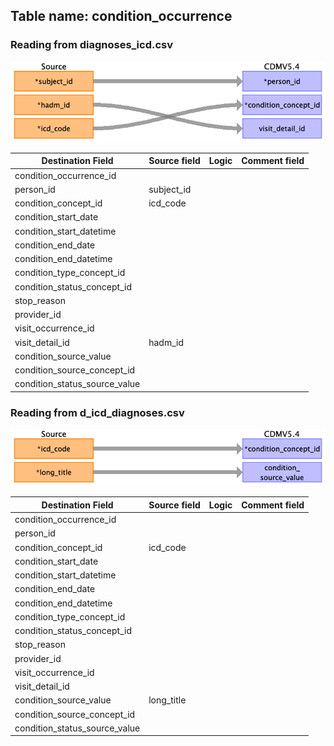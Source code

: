 ## Table name: condition_occurrence

### Reading from diagnoses_icd.csv

![](md_files/image5.png)

| Destination Field | Source field | Logic | Comment field |
| --- | --- | --- | --- |
| condition_occurrence_id |  |  |  |
| person_id | subject_id |  |  |
| condition_concept_id | icd_code |  |  |
| condition_start_date |  |  |  |
| condition_start_datetime |  |  |  |
| condition_end_date |  |  |  |
| condition_end_datetime |  |  |  |
| condition_type_concept_id |  |  |  |
| condition_status_concept_id |  |  |  |
| stop_reason |  |  |  |
| provider_id |  |  |  |
| visit_occurrence_id |  |  |  |
| visit_detail_id | hadm_id |  |  |
| condition_source_value |  |  |  |
| condition_source_concept_id |  |  |  |
| condition_status_source_value |  |  |  |

### Reading from d_icd_diagnoses.csv

![](md_files/image6.png)

| Destination Field | Source field | Logic | Comment field |
| --- | --- | --- | --- |
| condition_occurrence_id |  |  |  |
| person_id |  |  |  |
| condition_concept_id | icd_code |  |  |
| condition_start_date |  |  |  |
| condition_start_datetime |  |  |  |
| condition_end_date |  |  |  |
| condition_end_datetime |  |  |  |
| condition_type_concept_id |  |  |  |
| condition_status_concept_id |  |  |  |
| stop_reason |  |  |  |
| provider_id |  |  |  |
| visit_occurrence_id |  |  |  |
| visit_detail_id |  |  |  |
| condition_source_value | long_title |  |  |
| condition_source_concept_id |  |  |  |
| condition_status_source_value |  |  |  |

